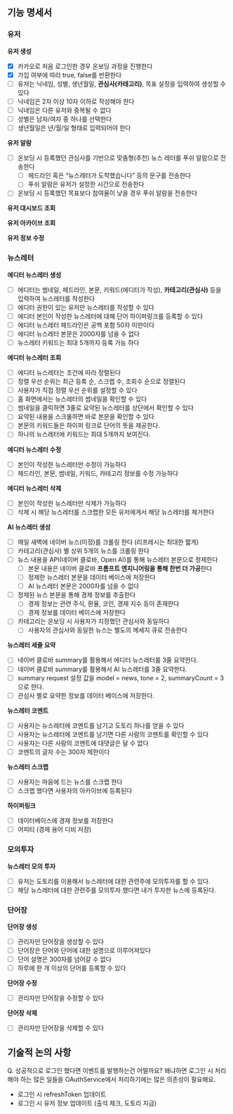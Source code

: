 ## 기능 명세서
### 유저

**유저 생성**
- [x]  카카오로 처음 로그인한 경우 온보딩 과정을 진행한다
  - [x] 가입 여부에 따라 true, false를 반환한다
- [ ]  유저는 닉네임, 성별, 생년월일, **관심사(카테고리)**, 목표 설정을 입력하여 생성할 수 있다
- [ ]  닉네임은 2자 이상 10자 이하로 작성해야 한다
- [ ]  닉네임은 다른 유저와 중복될 수 없다
- [ ]  성별은 남자/여자 중 하나를 선택한다
- [ ]  생년월일은 년/월/일 형태로 입력되어야 한다

**유저 알람**
- [ ]  온보딩 시 등록했던 관심사를 기반으로 맞춤형(추천) 뉴스 레터를 푸쉬 알람으로 전송한다
    - [ ]  헤드라인 혹은 “뉴스레터가 도착했습니다” 등의 문구를 전송한다
    - [ ]  푸쉬 알람은 유저가 설정한 시간으로 전송한다
- [ ]  온보딩 시 등록했던 목표보다 참여율이 낮을 경우 푸쉬 알람을 전송한다

**유저 대시보드 조회**

**유저 아카이브 조회**

**유저 정보 수정**

### 뉴스레터

**에디터 뉴스레터 생성**
- [ ]  에디터는 썸네일, 헤드라인, 본문, 키워드(에디터가 작성), **카테고리(관심사)** 등을 입력하여 뉴스레터를 작성한다
- [ ]  에디터 권한이 있는 유저만 뉴스레터를 작성할 수 있다
- [ ]  에디터 본인이 작성한 뉴스레터에 대해 단어 하이퍼링크를 등록할 수 있다
- [ ]  에디터 뉴스레터 헤드라인은 공백 포함 50자 미만이다
- [ ]  에디터 뉴스레터 본문은 2000자를 넘을 수 없다
- [ ]  뉴스레터 키워드는 최대 5개까지 등록 가능 하다

**에디터 뉴스레터 조회**
- [ ]  에디터 뉴스레터는 조건에 따라 정렬된다
- [ ]  정렬 우선 순위는 최근 등록 순, 스크랩 수, 조회수 순으로 정렬된다
- [ ]  사용자가 직접 정렬 우선 순위를 설정할 수 있다
- [ ]  홈 화면에서는 뉴스레터의 썸네일을 확인할 수 있다
- [ ]  썸네일을 클릭하면 3줄로 요약된 뉴스레터를 상단에서 확인할 수 있다
- [ ]  요약된 내용을 스크롤하면 바로 본문을 확인할 수 있다
- [ ]  본문의 키워드들은 하이퍼 링크로 단어의 뜻을 제공한다.
- [ ]  하나의 뉴스레터에 키워드는 최대 5개까지 보여진다.

**에디터 뉴스레터 수정**
- [ ]  본인이 작성한 뉴스레터만 수정이 가능하다
- [ ]  헤드라인, 본문, 썸네일, 키워드, 카테고리 정보를 수정 가능하다

**에디터 뉴스레터 삭제**
- [ ]  본인이 작성한 뉴스레터만 삭제가 가능하다
- [ ]  삭제 시 해당 뉴스레터를 스크랩한 모든 유저에게서 해당 뉴스레터를 제거한다

**AI 뉴스레터 생성**
- [ ]  매일 새벽에 네이버 뉴스(미정)를 크롤링 한다 (리프레시는 최대한 짧게)
- [ ]  카테고리(관심사) 별 상위 5개의 뉴스를 크롤링 한다
- [ ]  뉴스 내용을 API(네이버 클로바, Open AI)를 통해 뉴스레터 본문으로 정제한다
    - [ ]  본문 내용은 네이버 클로바 **프롬프트 엔지니어링을 통해 한번 더 가공**한다
    - [ ]  정제한 뉴스레터 본문을 데이터 베이스에 저장한다
    - [ ]  AI 뉴스레터 본문은 2000자를 넘을 수 없다
- [ ]  정제된 뉴스 본문을 통해 경제 정보를 추출한다
    - [ ]  경제 정보는 관련 주식, 환율, 코인, 경제 지수 등이 존재한다
    - [ ]  경제 정보를 데이터 베이스에 저장한다
- [ ]  카테고리는 온보딩 시 사용자가 지정했던 관심사와 동일하다
    - [ ]  사용자의 관심사와 동일한 뉴스는 별도의 메세지 큐로 전송한다

**뉴스레터 세줄 요약**
- [ ]  네이버 클로바 summary를 활용해서 에디터 뉴스레터를 3줄 요약한다.
- [ ]  네이버 클로바 summary를 활용해서 AI  뉴스레터를 3줄 요약한다.
- [ ]  summary request 설정 값을 model = news, tone = 2, summaryCount = 3 으로 한다.
- [ ]  관심사 별로 요약한 정보를 데이터 베이스에 저장한다.

**뉴스레터 코멘트**
- [ ]  사용자는 뉴스레터에 코멘트를 남기고 도토리 하나를 얻을 수 있다
- [ ]  사용자는 뉴스레터에 코멘트를 남기면 다른 사람의 코멘트를 확인할 수 있다
- [ ]  사용자는 다른 사람의 코멘트에 대댓글은 달 수 없다
- [ ]  코멘트의 글자 수는 300자 제한이다

**뉴스레터 스크랩**
- [ ]  사용자는 마음에 드는 뉴스를 스크랩 한다
- [ ]  스크랩 했다면 사용자의 아카이브에 등록된다

**하이퍼링크**
- [ ]  데이터베이스에 경제 정보를 저장한다
- [ ]  어피티 (경제 용어 디비 저장)

### 모의투자

**뉴스레터 모의 투자**
- [ ]  유저는 도토리를 이용해서 뉴스레터에 대한 관련주에 모의투자를 할 수 있다.
- [ ]  해당 뉴스레터에 대한 관련주를 모의투자 했다면 내가 투자한 뉴스에 등록된다.

### 단어장

**단어장 생성**
- [ ]  관리자만 단어장을 생성할 수 있다
- [ ]  단어장은 단어와 단어에 대한 설명으로 이루어져있다
- [ ]  단어 설명은 300자를 넘어갈 수 없다
- [ ]  하루에 한 개 이상의 단어를 등록할 수 있다

**단어장 수정**
- [ ]  관리자만 단어장을 수정할 수 있다

**단어장 삭제**
- [ ]  관리자만 단어장을 삭제할 수 있다

## 기술적 논의 사항 
Q. 성공적으로 로그인 했다면 이벤트를 발행하는건 어떨까요? 왜냐하면 로그인 시 처리해야 하는 많은 일들을 OAuthService에서 처리하기에는 많은 의존성이 필요해요. 

- 로그인 시 refreshToken 업데이트
- 로그인 시 유저 정보 업데이트 (출석 체크, 도토리 지급) 